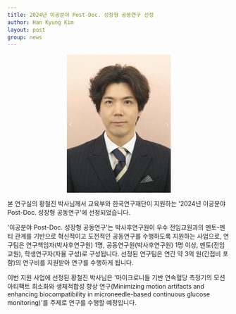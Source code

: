 ```yaml
---
title: 2024년 이공분야 Post-Doc. 성장형 공동연구 선정
author: Han Kyung Kim
layout: post
group: news
---
```


<img src="/static/img/members/CJHwang.png" alt="MR5 2220 empty" class="img-responsive" style="display: block; margin: 0 auto;">

 본 연구실의 황철진 박사님께서 교육부와 한국연구재단이 지원하는 '2024년 이공분야 Post-Doc. 성장형 공동연구'에 선정되었습니다.


'이공분야 Post-Doc. 성장형 공동연구'는 박사후연구원이 우수 전임교원과의 멘토-멘티 관계를 기반으로 혁신적이고 도전적인 공동연구를 수행하도록 지원하는 사업으로, 연구팀은 연구책임자(박사후연구원) 1명, 공동연구원(박사후연구원) 1명 이상, 멘토(전임교원), 학생연구자(자율 구성)로 구성됩니다. 선정된 연구팀은 연간 약 3억 원(간접비 포함)의 연구비를 지원받아 연구를 수행하게 됩니다.


이번 지원 사업에 선정된 황철진 박사님은 '마이크로니들 기반 연속혈당 측정기의 모션 아티팩트 최소화와 생체적합성 향상 연구(Minimizing motion artifacts and enhancing biocompatibility in microneedle-based continuous glucose monitoring)'를 주제로 연구를 수행할 예정입니다.